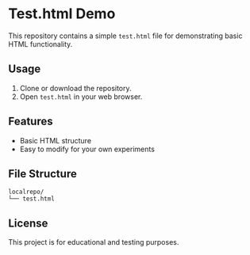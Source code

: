 # Test.html Demo

This repository contains a simple `test.html` file for demonstrating basic HTML functionality.

## Usage

1. Clone or download the repository.
2. Open `test.html` in your web browser.

## Features

- Basic HTML structure
- Easy to modify for your own experiments

## File Structure

```
localrepo/
└── test.html
```

## License

This project is for educational and testing purposes.